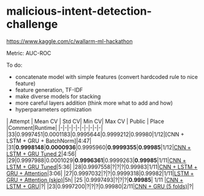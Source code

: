 # malicious-intent-detection-challenge
https://www.kaggle.com/c/wallarm-ml-hackathon

Metric: AUC-ROC

To do:

- concatenate model with simple features (convert hardcoded rule to nice feature)
- feature generation, TF-IDF
- make diverse models for stacking
- more careful layers addition (think more what to add and how)
- hyperparameters optimization


| Attempt | Mean CV | Std CV| Min CV| Max CV | Public | Place |Comment|Runtime|
|-|-|-|-|-|-|-|-|-|-|
|33|0.9997451|0.0001183|0.9995644|0.9999212|0.99980|1/12|[CNN + LSTM + GRU + BatchNorm]|4:47|
|31|**0.9998148**|**0.0000936**|0.9995960|**0.9999355**|**0.99985**|1/12|[CNN + LSTM + GRU Tuned 2](https://github.com/blacKitten13/malicious-intent-detection-challenge/blob/master/CNN_LSTM_GRU_3.py)|4:56|
|29|0.9997988|0.0001029|**0.9996361**|0.9999263|**0.99985**|1/11|[CNN + LSTM + GRU Tuned](https://github.com/blacKitten13/malicious-intent-detection-challenge/blob/master/CNN_LSTM_GRU_2.py)|5:36|
|28|0.9997558|?|?|?|0.99983|1/11|[CNN + LSTM + GRU + Attention](https://github.com/blacKitten13/malicious-intent-detection-challenge/blob/master/CNN_LSTM_GRU_Attention.py)|3:06|
|27|0.9997032|?|?|0.9999318|0.99982|1/11|[LSTM + GRU + Attention (skip)](https://github.com/blacKitten13/malicious-intent-detection-challenge/blob/master/LSTM_GRU_Attention_skip.py)|5h|
|25 |0.9997493|?|?|?|**0.99985**|  1/11 |[CNN + LSTM + GRU](https://github.com/blacKitten13/malicious-intent-detection-challenge/blob/master/CNN_LSTM_GRU.py)|?|
|23|0.9997200|?|?|?|0.99980|2/11|[CNN + GRU (5 folds)](https://github.com/blacKitten13/malicious-intent-detection-challenge/blob/master/CNN_GRU_full.py)|?|
